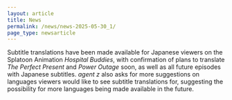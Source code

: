 ```yaml
---
layout: article
title: News
permalink: /news/news-2025-05-30_1/
page_type: newsarticle
---
```

  
Subtitle translations have been made available for Japanese viewers on the Splatoon Animation *Hospital Buddies*, with confirmation of plans to translate *The Perfect Present* and *Power Outage* soon, as well as all future episodes with Japanese subtitles.
*agent z* also asks for more suggestions on languages viewers would like to see subtitle translations for, suggesting the possibility for more languages being made available in the future.
